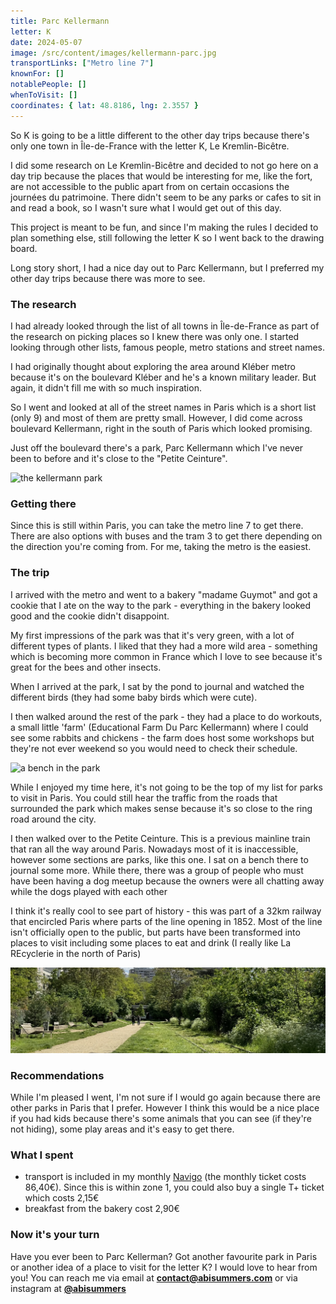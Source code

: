 ```yaml
---
title: Parc Kellermann
letter: K
date: 2024-05-07
image: /src/content/images/kellermann-parc.jpg
transportLinks: ["Metro line 7"]
knownFor: []
notablePeople: []
whenToVisit: []
coordinates: { lat: 48.8186, lng: 2.3557 }
---
```


So K is going to be a little different to the other day trips because there's only one town in Île-de-France with the letter K, Le Kremlin-Bicêtre.

I did some research on Le Kremlin-Bicêtre and decided to not go here on a day trip because the places that would be interesting for me, like the fort, are not accessible to the public apart from on certain occasions the journées du patrimoine. There didn't seem to be any parks or cafes to sit in and read a book, so I wasn't sure what I would get out of this day.

This project is meant to be fun, and since I'm making the rules I decided to plan something else, still following the letter K so I went back to the drawing board.

Long story short, I had a nice day out to Parc Kellermann, but I preferred my other day trips because there was more to see.

### The research

I had already looked through the list of all towns in Île-de-France as part of the research on picking places so I knew there was only one. I started looking through other lists, famous people, metro stations and street names.

I had originally thought about exploring the area around Kléber metro because it's on the boulevard Kléber and he's a known military leader. But again, it didn't fill me with so much inspiration.

So I went and looked at all of the street names in Paris which is a short list (only 9) and most of them are pretty small. However, I did come across boulevard Kellermann, right in the south of Paris which looked promising.

Just off the boulevard there's a park, Parc Kellermann which I've never been to before and it's close to the "Petite Ceinture".

![the kellermann park](../images/kellermann-parc.jpg)

### Getting there

Since this is still within Paris, you can take the metro line 7 to get there. There are also options with buses and the tram 3 to get there depending on the direction you're coming from. For me, taking the metro is the easiest.

### The trip

I arrived with the metro and went to a bakery "madame Guymot" and got a cookie that I ate on the way to the park - everything in the bakery looked good and the cookie didn't disappoint.

My first impressions of the park was that it's very green, with a lot of different types of plants. I liked that they had a more wild area - something which is becoming more common in France which I love to see because it's great for the bees and other insects.

When I arrived at the park, I sat by the pond to journal and watched the different birds (they had some baby birds which were cute).

I then walked around the rest of the park - they had a place to do workouts, a small little 'farm' (Educational Farm Du Parc Kellermann) where I could see some rabbits and chickens - the farm does host some workshops but they're not ever weekend so you would need to check their schedule.

![a bench in the park](../images/kellermann-bench.jpg)

While I enjoyed my time here, it's not going to be the top of my list for parks to visit in Paris. You could still hear the traffic from the roads that surrounded the park which makes sense because it's so close to the ring road around the city.

I then walked over to the Petite Ceinture. This is a previous mainline train that ran all the way around Paris. Nowadays most of it is inaccessible, however some sections are parks, like this one. I sat on a bench there to journal some more. While there, there was a group of people who must have been having a dog meetup because the owners were all chatting away while the dogs played with each other

I think it's really cool to see part of history - this was part of a 32km railway that encircled Paris where parts of the line opening in 1852. Most of the line isn't officially open to the public, but parts have been transformed into places to visit including some places to eat and drink (I really like La REcyclerie in the north of Paris)

![the petite ceinture](../images/kellermann-petite-ceinture.jpg)

### Recommendations

While I'm pleased I went, I'm not sure if I would go again because there are other parks in Paris that I prefer. However I think this would be a nice place if you had kids because there's some animals that you can see (if they're not hiding), some play areas and it's easy to get there.

### What I spent

- transport is included in my monthly [Navigo](/articles/navigo/) (the monthly ticket costs 86,40€). Since this is within zone 1, you could also buy a single T+ ticket which costs 2,15€
- breakfast from the bakery cost 2,90€

### Now it's your turn

Have you ever been to Parc Kellerman? Got another favourite park in Paris or another idea of a place to visit for the letter K? I would love to hear from you! You can reach me via email at **[contact@abisummers.com](mailto:contact@abisummers.com)** or via instagram at **[@abisummers](https://www.instagram.com/abisummers/)**
